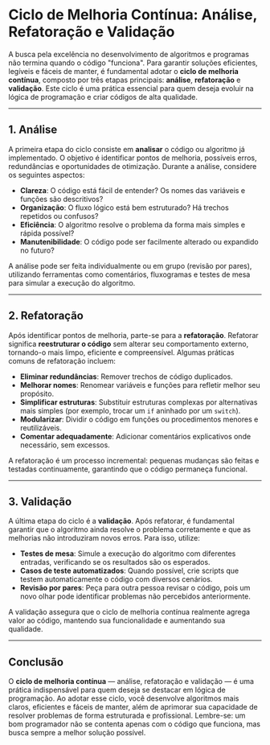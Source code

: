 
# Ciclo de Melhoria Contínua: Análise, Refatoração e Validação

A busca pela excelência no desenvolvimento de algoritmos e programas não termina quando o código "funciona". Para garantir soluções eficientes, legíveis e fáceis de manter, é fundamental adotar o **ciclo de melhoria contínua**, composto por três etapas principais: **análise**, **refatoração** e **validação**. Este ciclo é uma prática essencial para quem deseja evoluir na lógica de programação e criar códigos de alta qualidade.

---

## 1. Análise

A primeira etapa do ciclo consiste em **analisar** o código ou algoritmo já implementado. O objetivo é identificar pontos de melhoria, possíveis erros, redundâncias e oportunidades de otimização. Durante a análise, considere os seguintes aspectos:

- **Clareza**: O código está fácil de entender? Os nomes das variáveis e funções são descritivos?
- **Organização**: O fluxo lógico está bem estruturado? Há trechos repetidos ou confusos?
- **Eficiência**: O algoritmo resolve o problema da forma mais simples e rápida possível?
- **Manutenibilidade**: O código pode ser facilmente alterado ou expandido no futuro?

A análise pode ser feita individualmente ou em grupo (revisão por pares), utilizando ferramentas como comentários, fluxogramas e testes de mesa para simular a execução do algoritmo.

---

## 2. Refatoração

Após identificar pontos de melhoria, parte-se para a **refatoração**. Refatorar significa **reestruturar o código** sem alterar seu comportamento externo, tornando-o mais limpo, eficiente e compreensível. Algumas práticas comuns de refatoração incluem:

- **Eliminar redundâncias**: Remover trechos de código duplicados.
- **Melhorar nomes**: Renomear variáveis e funções para refletir melhor seu propósito.
- **Simplificar estruturas**: Substituir estruturas complexas por alternativas mais simples (por exemplo, trocar um `if` aninhado por um `switch`).
- **Modularizar**: Dividir o código em funções ou procedimentos menores e reutilizáveis.
- **Comentar adequadamente**: Adicionar comentários explicativos onde necessário, sem excessos.

A refatoração é um processo incremental: pequenas mudanças são feitas e testadas continuamente, garantindo que o código permaneça funcional.

---

## 3. Validação

A última etapa do ciclo é a **validação**. Após refatorar, é fundamental garantir que o algoritmo ainda resolve o problema corretamente e que as melhorias não introduziram novos erros. Para isso, utilize:

- **Testes de mesa**: Simule a execução do algoritmo com diferentes entradas, verificando se os resultados são os esperados.
- **Casos de teste automatizados**: Quando possível, crie scripts que testem automaticamente o código com diversos cenários.
- **Revisão por pares**: Peça para outra pessoa revisar o código, pois um novo olhar pode identificar problemas não percebidos anteriormente.

A validação assegura que o ciclo de melhoria contínua realmente agrega valor ao código, mantendo sua funcionalidade e aumentando sua qualidade.

---

## Conclusão

O **ciclo de melhoria contínua** — análise, refatoração e validação — é uma prática indispensável para quem deseja se destacar em lógica de programação. Ao adotar esse ciclo, você desenvolve algoritmos mais claros, eficientes e fáceis de manter, além de aprimorar sua capacidade de resolver problemas de forma estruturada e profissional. Lembre-se: um bom programador não se contenta apenas com o código que funciona, mas busca sempre a melhor solução possível.
```
